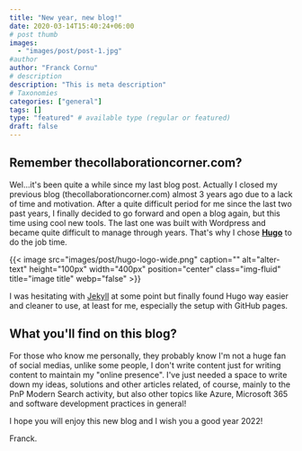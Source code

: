 ```yaml
---
title: "New year, new blog!"
date: 2020-03-14T15:40:24+06:00
# post thumb
images:
  - "images/post/post-1.jpg"
#author
author: "Franck Cornu"
# description
description: "This is meta description"
# Taxonomies
categories: ["general"]
tags: []
type: "featured" # available type (regular or featured)
draft: false
---
```


## Remember thecollaborationcorner.com?

Wel...it's been quite a while since my last blog post. Actually I closed my previous blog (thecollaborationcorner.com) almost 3 years ago due to a lack of time and motivation. After a quite difficult period for me since the last two past years, I finally decided to go forward and open a blog again, but this time using cool new tools. The last one was built with Wordpress and became quite difficult to manage through years. That's why I chose **[Hugo](https://gohugo.io/)** to do the job time.

{{< image src="images/post/hugo-logo-wide.png" caption="" alt="alter-text" height="100px" width="400px" position="center" class="img-fluid" title="image title"  webp="false" >}}

I was hesitating with [Jekyll](https://jekyllrb.com/) at some point but finally found Hugo way easier and cleaner to use, at least for me, especially the setup with GitHub pages.

## What you'll find on this blog?

For those who know me personally, they probably know I'm not a huge fan of social medias, unlike some people, I don't write content just for writing content to maintain my "online presence". I've just needed a space to write down my ideas, solutions and other articles related, of course, mainly to the PnP Modern Search activity, but also other topics like Azure, Microsoft 365 and software development practices in general!

I hope you will enjoy this new blog and I wish you a good year 2022!

Franck.


